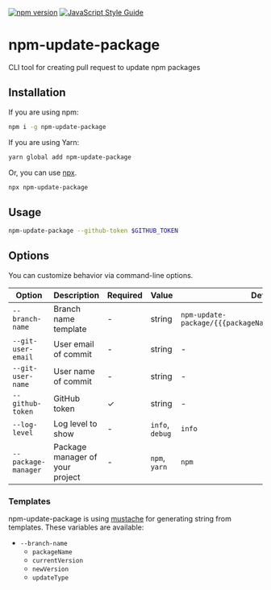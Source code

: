 [![npm version](https://badge.fury.io/js/npm-update-package.svg)](https://badge.fury.io/js/npm-update-package)
[![JavaScript Style Guide](https://img.shields.io/badge/code_style-standard-brightgreen.svg)](https://standardjs.com)

# npm-update-package

CLI tool for creating pull request to update npm packages

## Installation

If you are using npm:

```sh
npm i -g npm-update-package
```

If you are using Yarn:

```sh
yarn global add npm-update-package
```

Or, you can use [npx](https://docs.npmjs.com/cli/v8/commands/npx).

```sh
npx npm-update-package
```

## Usage

```sh
npm-update-package --github-token $GITHUB_TOKEN
```

## Options

You can customize behavior via command-line options.

|Option|Description|Required|Value|Default|
|---|---|---|---|---|
|`--branch-name`|Branch name template|-|string|`npm-update-package/{{{packageName}}}/v{{newVersion}}`|
|`--git-user-email`|User email of commit|-|string|-|
|`--git-user-name`|User name of commit|-|string|-|
|`--github-token`|GitHub token|✓|string|-|
|`--log-level`|Log level to show|-|`info`, `debug`|`info`|
|`--package-manager`|Package manager of your project|-|`npm`, `yarn`|`npm`|

### Templates

npm-update-package is using [mustache](https://www.npmjs.com/package/mustache) for generating string from templates.
These variables are available:

- `--branch-name`
  - `packageName`
  - `currentVersion`
  - `newVersion`
  - `updateType`
